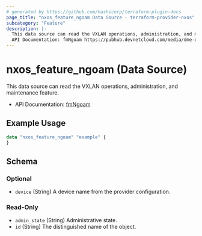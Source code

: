 ```yaml
---
# generated by https://github.com/hashicorp/terraform-plugin-docs
page_title: "nxos_feature_ngoam Data Source - terraform-provider-nxos"
subcategory: "Feature"
description: |-
  This data source can read the VXLAN operations, administration, and maintenance feature.
  API Documentation: fmNgoam https://pubhub.devnetcloud.com/media/dme-docs-10-2-2/docs/Feature%20Management/fm:Ngoam/
---
```


# nxos_feature_ngoam (Data Source)

This data source can read the VXLAN operations, administration, and maintenance feature.

- API Documentation: [fmNgoam](https://pubhub.devnetcloud.com/media/dme-docs-10-2-2/docs/Feature%20Management/fm:Ngoam/)

## Example Usage

```terraform
data "nxos_feature_ngoam" "example" {
}
```

<!-- schema generated by tfplugindocs -->
## Schema

### Optional

- `device` (String) A device name from the provider configuration.

### Read-Only

- `admin_state` (String) Administrative state.
- `id` (String) The distinguished name of the object.
